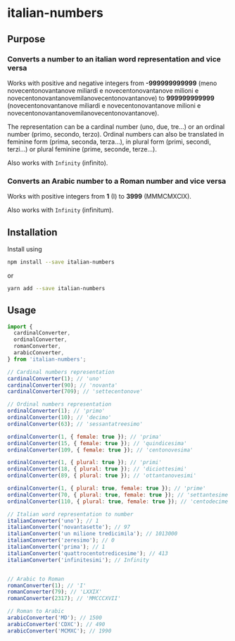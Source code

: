 # italian-numbers

## Purpose

### Converts a number to an italian word representation and vice versa

Works with positive and negative integers from **-999999999999** (meno novecentonovantanove miliardi e novecentonovantanove milioni e novecentonovantanovemilanovecentonovantanove) to **999999999999** (novecentonovantanove miliardi e novecentonovantanove milioni e novecentonovantanovemilanovecentonovantanove).

The representation can be a cardinal number (uno, due, tre...) or an ordinal number (primo, secondo, terzo). Ordinal numbers can also be translated in feminine form (prima, seconda, terza...), in plural form (primi, secondi, terzi...) or plural feminine (prime, seconde, terze...).

Also works with `Infinity` (infinito).

### Converts an Arabic number to a Roman number and vice versa

Works with positive integers from **1** (I) to **3999** (MMMCMXCIX).

Also works with `Infinity` (infinitum).

## Installation

Install using

```sh
npm install --save italian-numbers
```

or

```sh
yarn add --save italian-numbers
```

## Usage

```js
import {
  cardinalConverter,
  ordinalConverter,
  romanConverter,
  arabicConverter,
} from 'italian-numbers';

// Cardinal numbers representation
cardinalConverter(1); // 'uno'
cardinalConverter(90); // 'novanta'
cardinalConverter(709); // 'settecentonove'

// Ordinal numbers representation
ordinalConverter(1); // 'primo'
ordinalConverter(10); // 'decimo'
ordinalConverter(63); // 'sessantatreesimo'

ordinalConverter(1, { female: true }); // 'prima'
ordinalConverter(15, { female: true }); // 'quindicesima'
ordinalConverter(109, { female: true }); // 'centonovesima'

ordinalConverter(1, { plural: true }); // 'primi'
ordinalConverter(18, { plural: true }); // 'diciottesimi'
ordinalConverter(89, { plural: true }); // 'ottantanovesimi'

ordinalConverter(1, { plural: true, female: true }); // 'prime'
ordinalConverter(70, { plural: true, female: true }); // 'settantesime'
ordinalConverter(110, { plural: true, female: true }); // 'centodecime'

// Italian word representation to number
italianConverter('uno'); // 1
italianConverter('novantasette'); // 97
italianConverter('un milione tredicimila'); // 1013000
italianConverter('zeresimo'); // 0
italianConverter('prima'); // 1
italianConverter('quattrocentotredicesime'); // 413
italianConverter('infinitesimi'); // Infinity


// Arabic to Roman
romanConverter(1); // 'I'
romanConverter(79); // 'LXXIX'
romanConverter(2317); // 'MMCCCXVII'

// Roman to Arabic
arabicConverter('MD'); // 1500
arabicConverter('CDXC'); // 490
arabicConverter('MCMXC'); // 1990
```

